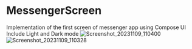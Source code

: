 # MessengerScreen
Implementation of the first screen of messenger app using Compose UI
Include Light and Dark mode
![Screenshot_20231109_110400](https://github.com/habibellah/MessengerScreen/assets/90452332/772aed07-f35a-40a5-9740-fdfeb4f81478)
![Screenshot_20231109_110328](https://github.com/habibellah/MessengerScreen/assets/90452332/81890114-a667-44dd-b193-7b8e2e0ec620)

